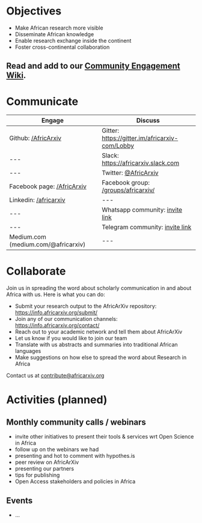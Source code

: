 # Objectives
- Make African research more visible
- Disseminate African knowledge
- Enable research exchange inside the continent
- Foster cross-continental collaboration

## Read and add to our [Community Engagement Wiki](https://github.com/AfricArxiv/community-engagement/wiki).


# Communicate

Engage | Discuss
--- | ---
Github: [/AfricArxiv](/https://github.com/AfricArxiv) | Gitter: https://gitter.im/africarxiv-com/Lobby
--- | Slack: https://africarxiv.slack.com
--- | Twitter: [@AfricArxiv](https://twitter.com/AfricArxiv)
Facebook page: [/AfricArxiv](https://www.facebook.com/AfricArxiv) | Facebook group: [/groups/africarxiv/](https://www.facebook.com/groups/africarxiv/)
Linkedin: [/africarxiv](https://www.linkedin.com/company/africarxiv/) | ---
--- | Whatsapp community: [invite link](https://chat.whatsapp.com/I2KGaZiddV0IlS1kKf7uwn)
--- | Telegram community: [invite link](https://t.me/joinchat/IlG2ThArvXO1j-LvmHcz8g)
Medium.com (medium.com/@africarxiv) | ---



# Collaborate
Join us in spreading the word about scholarly communication in and about Africa with us. Here is what you can do:
- Submit your research output to the AfricArXiv repository: https://info.africarxiv.org/submit/
- Join any of our communication channels: https://info.africarxiv.org/contact/
- Reach out to your academic network and tell them about AfricArXiv
- Let us know if you would like to join our team
- Translate with us abstracts and summaries into traditional African languages
- Make suggestions on how else to spread the word about Research in Africa

Contact us at contribute@africarxiv.org


# Activities (planned)
## Monthly community calls / webinars
- invite other initiatives to present their tools & services wrt Open Science in Africa
- follow up on the webinars we had
- presenting and hot to comment with hypothes.is
- peer review on AfricArXiv
- presenting our partners
- tips for publishing
- Open Access stakeholders and policies in Africa

## Events 
- …
